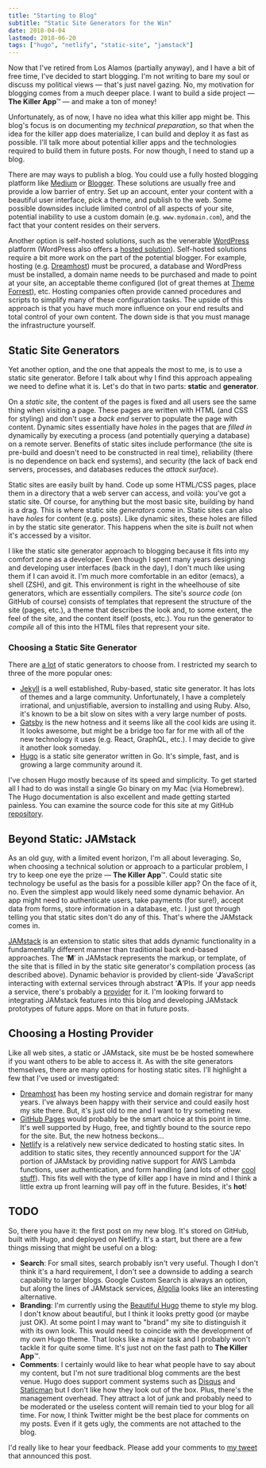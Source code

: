 ```yaml
---
title: "Starting to Blog"
subtitle: "Static Site Generators for the Win"
date: 2018-04-04
lastmod: 2018-06-20
tags: ["hugo", "netlify", "static-site", "jamstack"]
---
```


Now that I've retired from Los Alamos (partially anyway), and I have a bit of
free time, I've decided to start blogging. I'm not writing to bare my soul or
discuss my political views &mdash; that's just navel gazing. No, my motivation
for blogging comes from a much deeper place. I want to build a side project
&mdash; **The Killer App**&trade; &mdash; and make a ton of money!

<!--more-->

Unfortunately, as of now, I have no idea what this killer app might be. This
blog's focus is on documenting my *technical preparation*, so that when the
idea for the killer app does materialize, I can build and deploy it as fast as
possible. I'll talk more about potential killer apps and the technologies
required to build them in future posts. For now though, I need to stand up a
blog.

There are may ways to publish a blog. You could use a fully hosted blogging
platform like [Medium](https://medium.com/) or
[Blogger](https://www.blogger.com). These solutions are usually free and
provide a low barrier of entry. Set up an account, enter your content with a
beautiful user interface, pick a theme, and publish to the web. Some possible
downsides include limited control of all aspects of your site, potential
inability to use a custom domain (e.g. `www.mydomain.com`), and the fact that
your content resides on their servers.

Another option is self-hosted solutions, such as the venerable
[WordPress](https://wordpress.org/) platform (WordPress also offers a [hosted
solution](https://wordpress.com)). Self-hosted solutions require a bit more
work on the part of the potential blogger. For example, hosting
(e.g. [Dreamhost](https://www.dreamhost.com)) must be procured, a database and
WordPress must be installed, a domain name needs to be purchased and made to
point at your site, an acceptable theme configured (lot of great themes at
[Theme Forrest](https://themeforrest.net)), etc. Hosting companies often
provide canned procedures and scripts to simplify many of these configuration
tasks. The upside of this approach is that you have much more influence
on your end results and total control of your own content. The down side is
that you must manage the infrastructure yourself.

## Static Site Generators

Yet another option, and the one that appeals the most to me, is to use a static
site generator. Before I talk about why I find this approach appealing we need
to define what it is. Let's do that in two parts: **static** and **generator**.

On a *static site*, the content of the pages is fixed and all users see the
same thing when visiting a page. These pages are written with HTML (and CSS for
styling) and don't use a *back end* server to populate the page with
content. Dynamic sites essentially have *holes* in the pages that are *filled
in* dynamically by executing a process (and potentially querying a database) on
a remote server. Benefits of static sites include performance (the site is
pre-build and doesn't need to be constructed in real time), reliability (there
is no dependence on back end systems), and security (the lack of back end
servers, processes, and databases reduces the *attack surface*).

Static sites are easily built by hand. Code up some HTML/CSS pages, place them
in a directory that a web server can access, and voil&agrave;: you've got a
static site. Of course, for anything but the most basic site, building by hand
is a drag. This is where static site *generators* come in. Static sites can
also have *holes* for content (e.g. posts). Like dynamic sites, these holes are
filled in by the static site generator. This happens when the site is *built* not
when it's accessed by a visitor.

I like the static site generator approach to blogging because it fits into my
comfort zone as a developer. Even though I spent many years designing and
developing user interfaces (back in the day), I don't much like using them if I
can avoid it. I'm much more comfortable in an editor (emacs), a shell (ZSH),
and git. This environment is right in the wheelhouse of site generators, which
are essentially compilers. The site's *source code* (on GitHub of course)
consists of templates that represent the structure of the site (pages, etc.), a
theme that describes the look and, to some extent, the feel of the site, and
the content itself (posts, etc.). You run the generator to *compile* all of this
into the HTML files that represent your site.

### Choosing a Static Site Generator

There are [a lot](https://www.staticgen.com/) of static generators to choose
from. I restricted my search to three of the more popular ones:

* [Jekyll](https://jekyllrb.com/) is a well established, Ruby-based, static
site generator. It has lots of themes and a large community. Unfortunately, I
have a completely irrational, and unjustifiable, aversion to installing and
using Ruby. Also, it's known to be a bit slow on sites with a very large number
of posts.
* [Gatsby](https://www.gatsbyjs.org/) is the new hotness and it
seems like all the cool kids are using it. It looks awesome, but might be a bridge
too far for me with all of the new technology it uses (e.g. React, GraphQL,
etc.). I may decide to give it another look someday.
* [Hugo](https://gohugo.io/) is a static site generator written in Go. It's
simple, fast, and is growing a large community around it.

I've chosen Hugo mostly because of its speed and simplicity. To get started all
I had to do was install a single Go binary on my Mac (via Homebrew). The Hugo
documentation is also excellent and made getting started painless. You can examine the source code for this site at my GitHub [repository](https://github.com/losalamosal/losalamosal.me).

## Beyond Static: JAMstack

As an old guy, with a limited event horizon, I'm all about leveraging. So, when
choosing a technical solution or approach to a particular problem, I try to
keep one eye the prize &mdash; **The Killer App**&trade;. Could static site
technology be useful as the basis for a possible killer app? On the face of it,
no. Even the simplest app would likely need some dynamic behavior. An app might
need to authenticate users, take payments (for sure!), accept data from forms,
store information in a database, etc. I just got through telling you that
static sites don't do any of this. That's where the JAMstack comes in.

[JAMstack](https://jamstack.org) is an extension to static sites that adds
dynamic functionality in a fundamentally different manner than traditional back
end-based approaches. The &lsquo;**M**&rsquo; in JAMstack represents the
markup, or template, of the site that is filled in by the static site
generator's compilation process (as described above). Dynamic behavior is
provided by client-side &lsquo;**J**&rsquo;avaScript interacting with external
services through abstract &lsquo;**A**&rsquo;PIs. If your app needs a service,
there's probably a
[provider](https://cloudcannon.com/tips/2014/12/12/the-ultimate-list-of-services-for-static-websites.html)
for it. I'm looking forward to integrating JAMstack features into this blog and
developing JAMstack prototypes of future apps. More on that in future posts.

## Choosing a Hosting Provider

Like all web sites, a static or JAMstack, site must be be hosted
somewhere if you want others to be able to access it. As with the site generators
themselves, there are many options for hosting static sites. I'll highlight a few that I've used or investigated:

* [Dreamhost](https://www.dreamhost.com/) has been my hosting service and domain registrar for many years. I've always been happy with their service and could easily host my site there. But, it's just old to me and I want to try someting new.
* [GitHub Pages](https://pages.github.com/) would probably be the smart choice at this point in time. It's well supported by Hugo, free, and tightly bound to the source repo for the site. But, the new hotness beckons&hellip;
* [Netlify](https://www.netlify.com/) is a relatively new service dedicated to hosting static sites. In addition to static sites, they recently announced support for the 'JA' portion of JAMstack by providing native support for AWS Lambda functions, user authentication, and form handling (and lots of other [cool stuff](https://www.netlify.com/features/)). This fits well with the type of killer app I have in mind and I think a little extra up front learning will pay off in the future. Besides, it's **hot**!

## TODO

So, there you have it: the first post on my new blog. It's stored on GitHub, built
with Hugo, and deployed on Netlify. It's a start, but there are a few things
missing that might be useful on a blog:

* **Search**: For small sites, search probably isn't very useful. Though I
don't think it's a hard requirement, I don't see a downside to adding a search
capability to larger blogs. Google Custom Search is always an option, but along
the lines of JAMstack services, [Algolia](https://www.algolia.com/) looks like
an interesting alternative.
* **Branding**: I'm currently using the [Beautiful
Hugo](https://themes.gohugo.io/beautifulhugo/) theme to style my blog. I don't
know about beautiful, but I think it looks pretty good (or maybe just OK). At
some point I may want to "brand" my site to distinguish it with its own look. This
would need to coincide with the development of my own Hugo theme. That looks
like a major task and I probably won't tackle it for quite some time. It's just
not on the fast path to **The Killer App**&trade;.
* **Comments**:  I certainly would like to hear
what people have to say about my content, but I'm not sure traditional blog
comments are the best venue. Hugo does support comment systems such as
[Disqus](https://disqus.com/) and [Staticman](https://staticman.net/) but I
don't like how they look out of the box. Plus, there's the management
overhead. They attract a lot of junk and probably need to be moderated or the
useless content will remain tied to your blog for all time. For now, I think
Twitter might be the best place for comments on my posts. Even if it gets ugly,
the comments are not attached to the blog.

I'd really like to hear your feedback. Please add your comments to [my
tweet](https://twitter.com/LosAlamosAl/status/1009663862193336320) that
announced this post.
